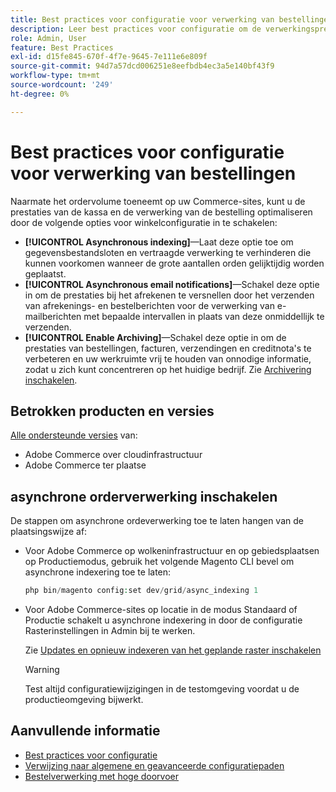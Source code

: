 ```yaml
---
title: Best practices voor configuratie voor verwerking van bestellingen
description: Leer best practices voor configuratie om de verwerkingsprestaties voor kassa's en bestellingen te verbeteren.
role: Admin, User
feature: Best Practices
exl-id: d15fe845-670f-4f7e-9645-7e111e6e809f
source-git-commit: 94d7a57dcd006251e8eefbdb4ec3a5e140bf43f9
workflow-type: tm+mt
source-wordcount: '249'
ht-degree: 0%

---
```


# Best practices voor configuratie voor verwerking van bestellingen

Naarmate het ordervolume toeneemt op uw Commerce-sites, kunt u de prestaties van de kassa en de verwerking van de bestelling optimaliseren door de volgende opties voor winkelconfiguratie in te schakelen:

- **[!UICONTROL Asynchronous indexing]**—Laat deze optie toe om gegevensbestandsloten en vertraagde verwerking te verhinderen die kunnen voorkomen wanneer de grote aantallen orden gelijktijdig worden geplaatst.
- **[!UICONTROL Asynchronous email notifications]**—Schakel deze optie in om de prestaties bij het afrekenen te versnellen door het verzenden van afrekenings- en bestelberichten voor de verwerking van e-mailberichten met bepaalde intervallen in plaats van deze onmiddellijk te verzenden.
- **[!UICONTROL Enable Archiving]**—Schakel deze optie in om de prestaties van bestellingen, facturen, verzendingen en creditnota&#39;s te verbeteren en uw werkruimte vrij te houden van onnodige informatie, zodat u zich kunt concentreren op het huidige bedrijf. Zie [Archivering inschakelen](https://docs.magento.com/user-guide/sales/order-archive.html#to-enable-archiving).

## Betrokken producten en versies

[Alle ondersteunde versies](../../../release/versions.md) van:

- Adobe Commerce over cloudinfrastructuur
- Adobe Commerce ter plaatse

## asynchrone orderverwerking inschakelen

De stappen om asynchrone ordeverwerking toe te laten hangen van de plaatsingswijze af:

- Voor Adobe Commerce op wolkeninfrastructuur en op gebiedsplaatsen op Productiemodus, gebruik het volgende Magento CLI bevel om asynchrone indexering toe te laten:

  ```php
  php bin/magento config:set dev/grid/async_indexing 1
  ```

- Voor Adobe Commerce-sites op locatie in de modus Standaard of Productie schakelt u asynchrone indexering in door de configuratie Rasterinstellingen in Admin bij te werken.

  Zie [Updates en opnieuw indexeren van het geplande raster inschakelen](https://experienceleague.adobe.com/docs/commerce-admin/stores-sales/order-management/orders/order-scheduled-operations.html#enable-scheduled-grid-updates-and-reindexing)

  >[!WARNING]
  >
  >Test altijd configuratiewijzigingen in de testomgeving voordat u de productieomgeving bijwerkt.

## Aanvullende informatie

- [Best practices voor configuratie](../../../performance/configuration.md)
- [Verwijzing naar algemene en geavanceerde configuratiepaden](../../../configuration/reference/config-reference-general.md)
- [Bestelverwerking met hoge doorvoer](../../../performance/high-throughput-order-processing.md)
